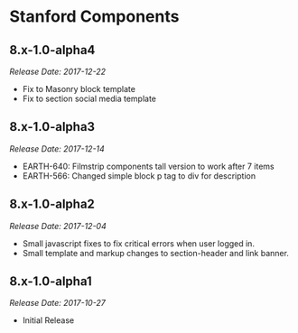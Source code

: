 # Stanford Components

8.x-1.0-alpha4
-------------------------------------------------------------------------------
_Release Date: 2017-12-22_

- Fix to Masonry block template
- Fix to section social media template

8.x-1.0-alpha3
-------------------------------------------------------------------------------
_Release Date: 2017-12-14_

- EARTH-640: Filmstrip components tall version to work after 7 items
- EARTH-566: Changed simple block p tag to div for description

8.x-1.0-alpha2
-------------------------------------------------------------------------------
_Release Date: 2017-12-04_

- Small javascript fixes to fix critical errors when user logged in.
- Small template and markup changes to section-header and link banner.

8.x-1.0-alpha1
------------------------------------------------------------------------------
_Release Date: 2017-10-27_

- Initial Release
